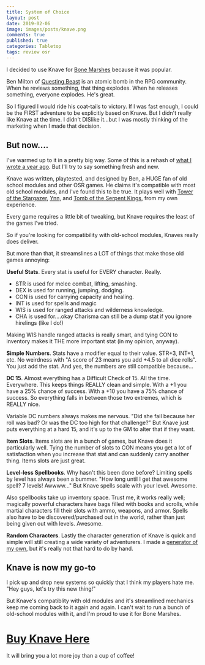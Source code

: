 ```yaml
---
title: System of Choice 
layout: post
date: 2019-02-06
image: images/posts/knave.png
comments: true
published: true
categories: Tabletop
tags: review osr 
---
```


I decided to use Knave for [Bone Marshes](/bone-marshes) because it was popular.

Ben Milton of [Questing Beast](https://www.youtube.com/channel/UCvYwePdbWSEwUa-Pk02u3Zw) is an atomic bomb in the RPG community. When he reviews something, that thing explodes. When he releases something, everyone explodes. He's great.

So I figured I would ride his coat-tails to victory. If I was fast enough, I could be the FIRST adventure to be explicitly based on Knave. But I didn't really like Knave at the time. I didn't DISlike it...but I was mostly thinking of the marketing when I made that decision.

## But now....

I've warmed up to it in a pretty big way. Some of this is a rehash of [what I wrote a year ago](/david/2017/07/dungeon-crawl-system). But I'll try to say something fresh and new.

Knave was written, playtested, and designed by Ben, a HUGE fan of old school modules and other OSR games. He claims it's compatible with most old school modules, and I've found this to be true. It plays well with [Tower of the Stargazer](/david/extremely-interesting-adventures#tower-of-the-stargazer), [Ynn](/david/extremely-interesting-adventures#gardens-of-ynn), and [Tomb of the Serpent Kings](/david/extremely-interesting-adventures#tomb-of-the-serpent-kings), from my own experience.

Every game requires a little bit of tweaking, but Knave requires the least of the games I've tried.

So if you're looking for compatibility with old-school modules, Knaves really does deliver.

But more than that, it streamslines a LOT of things that make those old games annoying:

**Useful Stats**. Every stat is useful for EVERY character. Really. 
- STR is used for melee combat, lifting, smashing. 
- DEX is used for running, jumping, dodging.
- CON is used for carrying capacity and healing.
- INT is used for spells and magic
- WIS is used for ranged attacks and wilderness knowledge.
- CHA is used for....okay Charisma can still be a dump stat if you ignore hirelings (like I do!)

Making WIS handle ranged attacks is really smart, and tying CON to inventory makes it THE more important stat (in my opinion, anyway).

**Simple Numbers**. Stats have a modifier equal to their value. STR+3, INT+1, etc. No weirdness with "A score of 23 means you add +4.5 to all dice rolls". You just add the stat. And yes, the numbers are still compatible because...

**DC 15**. Almost everything has a Difficult Check of 15. All the time. Everywhere. This keeps things REALLY clean and simple. With a +1 you have a 25% chance of success. With a +10 you have a 75% chance of success. So everything falls in between those two extremes, which is REALLY nice. 

Variable DC numbers always makes me nervous. "Did she fail because her roll was bad? Or was the DC too high for that challenge?" But Knave just puts everything at a hard 15, and it's up to the GM to alter that if they want. 

**Item Slots**. Items slots are in a bunch of games, but Knave does it particularly well. Tying the number of slots to CON means you get a lot of satisfaction when you increase that stat and can suddenly carry another thing. Items slots are just great. 

**Level-less Spellbooks**. Why hasn't this been done before? Limiting spells by level has always been a bummer. "How long until I get that awesome spell? 7 levels! Awwww..." But Knave spells scale with your level. Awesome. 

Also spellbooks take up inventory space. Trust me, it works really well; magically powerful characters have bags filled with books and scrolls, while martial characters fill their slots with ammo, weapons, and armor. Spells also have to be discovered/purchased out in the world, rather than just being given out with levels. Awesome.

**Random Characters**. Lastly the character generation of Knave is quick and simple will still creating a wide variety of adventurers. I made a [generator of my own](/bmchargen), but it's really not that hard to do by hand.

## Knave is now my go-to

I pick up and drop new systems so quickly that I think my players hate me. "Hey guys, let's try this new thing!" 

But Knave's compatiblity with old modules and it's streamlined mechanics keep me coming back to it again and again. I can't wait to run a bunch of old-school modules with it, and I'm proud to use it for Bone Marshes.

# [Buy Knave Here](https://www.drivethrurpg.com/product/250888/Knave)

It will bring you a lot more joy than a cup of coffee!